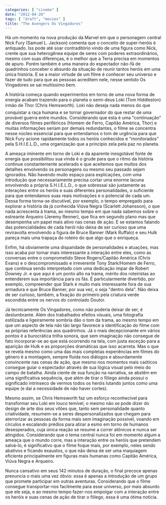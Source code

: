 ```yaml
---
categories: [ "cinema" ]
date: "2012-04-28"
tags: [ "draft", "movies" ]
title: "The Avengers Os Vingadores"
---
```

Há um momento na nova produção da Marvel em que o personagem central
Nick Fury (Samuel L. Jackson) comenta que o conceito de super-heróis
é antiquado. Iss pode até soar contraditório vindo de uma figura
como Nick, crente que sua heterogênea equipe de seres com poderes
extraordinários, mesmo com suas diferenças, é o melhor que a Terra
precisa em momentos de apuro. Porém também é uma maneira do espectador
não-fã de quadrinhos conceber o absurdo da situação de reunir tantos
heróis em uma única história. E se a maior virtude de um filme é
conhecer seu universo e fazer de tudo para que as pessoas acreditem nele,
nesse sentido Os Vingadores se sai muitíssimo bem.

A história começa quando experimentos em torno de uma nova forma de
energia acabam trazendo para o planeta o semi-deus Loki (Tom Hiddleston)
 irmão de Thor (Chris Hemsworth). Loki não deseja nada menos do
que conquistar a raça humana e se tornar governador do que restar
de uma provável guerra entre mundos. Considerando que esta é uma
"continuação" de diversos filmes periféricos (Homem de Ferro, Capitão
América, Thor) e muitas informações seriam por demais redundantes,
o filme se concentra nesse núcleo essencial para que entendamos o tom
de urgência para que Nick Fury acione rapidamente todos os heróis
conhecidos e "monitorados" pela S.H.I.E.L.D., uma organização que a
princípio zela pela paz no planeta.

A ameaça iminente em torno de Loki e da aparente inesgotável fonte
de energia que possibilitou sua vinda é o grude para que o ritmo
da história continue constantemente acelerado e que aceitemos que
muitos dos detalhes envolvendo os personagens ou mesmo seu passado
sejam ignorados. Não havendo muito espaço para explicações, com
uma introdução que necessariamente precisa cortar uma enorme lacuna
envolvendo a própria S.H.I.E.L.D., o que sobressai são justamente
as interações entre os heróis e suas diferentes personalidades, o
suficiente para que entendamos suas reais motivações e o potencial
de cada um. Dessa forma torna-se discutível, por exemplo, o tempo
empregado para explorar a história da já conhecida Viúva Negra
(Scarlett Johansson), o que nada acrescenta à trama, ao mesmo tempo em
que nada sabemos sobre o estreante Arqueiro (Jeremy Renner), que fica
em segundo plano mas que desempenha um papel mais ativo nas cenas de
ação. E se estamos falando das potencialidades de cada herói não
deixa de ser curioso que uma reviravolta envolvendo a figura de Bruce
Banner (Mark Ruffalo) e seu Hulk pareça mais uma trapaça do roteiro
do que algo que o enriqueça.

Enfim, há obviamente uma disparidade de personalidades e atuações, mas
isso acaba por tornar mais interessante a interação entre eles, como
as conversas entre o comprometido Steve Rogers/Capitão América (Chris
Evans) e o descompromissado e irreverente Tony Stark/Homem de Ferro, que
continua sendo interpretado com uma dedicação ímpar de Robert Downey
Jr. e que aqui é um ponto alto na trama, mérito dos roteiristas ao
entenderem sua importância para os fãs. É particularmente divertido,
por exemplo, compreender que Stark é muito mais interessante fora de
sua armadura e que Bruce Banner, por sua vez, o seja "dentro dela". Não
deixa de ser curioso, também, a fixação do primeiro pela criatura
verde escondida entre os nervos do controlado Doutor.

Já tecnicamente Os Vingadores, como não poderia deixar de ser, é
deslumbrante. Além dos trabalhados efeitos visuais, uma fotografia
estilizada e ligeiramente sombria dão o tom da trama, ao mesmo tempo
em que um aspecto de tela não tão largo favorece a identificação
do filme com as próprias referências aos quadrinhos. Já o mais
decepcionante em vários pontos é a burocrática trilha sonora, que sem
imaginação não consegue de fato incorporar-se ao que está ocorrendo
na tela, com justa exceção para a aparição de Hulk e as proporções
dramáticas que isso acarreta. Mas o que se revela mesmo como uma das
mais completas experiências em filmes do gênero é a montagem, sempre
fluida nos diálogos e absurdamente convincente nas cenas de ação, que
mesmo nos momentos mais caóticos consegue guiar o espectador através
de sua lógica visual pelo meio do campo de batalha. Ainda ciente de
sua função na narrativa, se abstêm em uma significativa sequência,
que além de tirar o fôlego ainda possui o significado intrínseco
de vermos todos os heróis lutando juntos como uma equipe (e daí a
necessidade de não haver cortes).

Mesmo assim, se Chris Hemsworth faz um esforço reconhecível para
transformar seu Loki em louco temível, o mesmo não se pode dizer do
design de arte dos seus vilões que, tanto sem personalidade quanto
criatividade, resumem-se a seres despersonalizados que chegam para
aterrorizar as pessoas da forma mais sem imaginação possível, voando
em círculos e escalando prédios para atirar a esmo em torno de humanos
desesperados, cuja única reação se resume a correr atônicos e nunca
ser atingidos. Considerando que o tema central nunca foi em momento
algum a ameaça que o mundo corre, mas a interação entre os heróis
que pretendem salvá-lo, é significativo que o filme foque mais, por
exemplo, neles sendo abativos e ficando exaustos, o que não deixa de
ser uma maquiagem eficiente principalmente em figuras mais humanas como
Capitão América, Viúva Negra e Arqueiro.

Nunca cansativo em seus 142 minutos de duração, o final precoce
apenas prenuncia o mais uma vez óbvio: essa é apenas a introdução
de um grupo que promete participar em outras aventuras. Considerando
que o filme consegue transportar-nos facilmente para esse universo,
por mais absurdo que ele seja, e ao mesmo tempo fazer-nos empolgar com a
interação entre os heróis e suas cenas de ação de tirar o fôlego,
essa é uma ótima notícia.

